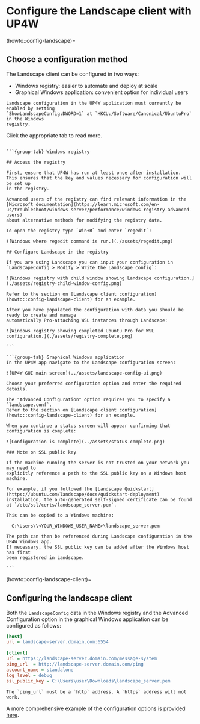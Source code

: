 # Configure the Landscape client with UP4W

(howto::config-landscape)=
## Choose a configuration method

The Landscape client can be configured in two ways:

- Windows registry: easier to automate and deploy at scale 
- Graphical Windows application: convenient option for individual users

```{tip}
Landscape configuration in the UP4W application must currently be enabled by setting
`ShowLandscapeConfig:DWORD=1` at `HKCU:/Software/Canonical/UbuntuPro` in the Windows
registry.
```

Click the appropriate tab to read more.

````{tabs}

```{group-tab} Windows registry

## Access the registry

First, ensure that UP4W has run at least once after installation.
This ensures that the key and values necessary for configuration will be set up
in the registry.

Advanced users of the registry can find relevant information in the
[Microsoft documentation](https://learn.microsoft.com/en-us/troubleshoot/windows-server/performance/windows-registry-advanced-users)
about alternative methods for modifying the registry data.

To open the registry type `Win+R` and enter `regedit`:

![Windows where regedit command is run.](./assets/regedit.png) 

## Configure Landscape in the registry

If you are using Landscape you can input your configuration in `LandscapeConfig > Modify > Write the Landscape config`:

![Windows registry with child window showing Landscape configuration.](./assets/registry-child-window-config.png) 

Refer to the section on [Landscape client configuration](howto::config-landscape-client) for an example.

After you have populated the configuration with data you should be ready to create and manage 
automatically Pro-attaching WSL instances through Landscape:

![Windows registry showing completed Ubuntu Pro for WSL configuration.](./assets/registry-complete.png) 

```

```{group-tab} Graphical Windows application
In the UP4W app navigate to the Landscape configuration screen:

![UP4W GUI main screen](../assets/landscape-config-ui.png)

Choose your preferred configuration option and enter the required details.

The "Advanced Configuration" option requires you to specify a `landscape.conf`.
Refer to the section on [Landscape client configuration](howto::config-landscape-client) for an example.

When you continue a status screen will appear confirming that configuration is complete:

![Configuration is complete](../assets/status-complete.png)

### Note on SSL public key

If the machine running the server is not trusted on your network you may need to
explicitly reference a path to the SSL public key on a Windows host machine.

For example, if you followed the [Landscape Quickstart](https://ubuntu.com/landscape/docs/quickstart-deployment)
installation, the auto-generated self-signed certificate can be found at `/etc/ssl/certs/landscape_server.pem`.

This can be copied to a Windows machine:

  C:\Users\\<YOUR_WINDOWS_USER_NAME>\landscape_server.pem

The path can then be referenced during Landscape configuration in the UP4W Windows app.
If necessary, the SSL public key can be added after the Windows host has first
been registered in Landscape.

```

````

(howto::config-landscape-client)=
## Configuring the landscape client

Both the `LandscapeConfig` data in the Windows registry and the Advanced Configuration
option in the graphical Windows application can be configured as follows:


```ini
[host]
url = landscape-server.domain.com:6554

[client]
url = https://landscape-server.domain.com/message-system
ping_url  = http://landscape-server.domain.com/ping
account_name = standalone
log_level = debug
ssl_public_key = C:\Users\user\Downloads\landscape_server.pem
```

```{warning}
The `ping_url` must be a `http` address. A `https` address will not work.
```

A more comprehensive example of the configuration options is provided [here](https://github.com/canonical/landscape-client/blob/main/example.conf).
